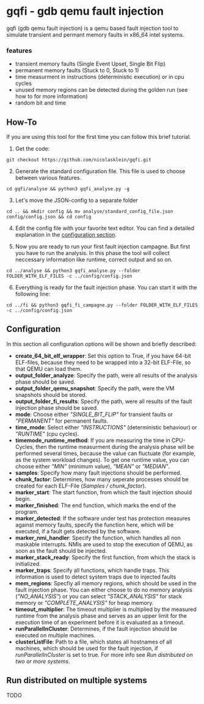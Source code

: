 # gqfi - gdb qemu fault injection
gqfi (gdb qemu fault injection) is a qemu based fault injection tool to simulate transient and permant memory faults in x86_64 intel systems.

### features
- transient memory faults (Single Event Upset, Single Bit Flip)
- permanent memory faults (Stuck to 0, Stuck to 1)
- time measurment in instructions (deterministic execution) or in cpu cycles
- unused memory regions can be detected during the golden run (see how to for more information)
- random bit and time 

## How-To
If you are using this tool for the first time you can follow this brief tutorial.

1) Get the code:
```
git checkout https://github.com/nicolasklein/gqfi.git
```

2) Generate the standard configuration file. This file is used to choose between various features.
```
cd gqfi/analyse && python3 gqfi_analyse.py -g
```

3) Let's move the JSON-config to a separate folder
```
cd .. && mkdir config && mv analyse/standard_config_file.json config/config.json && cd config
```

4) Edit the config file with your favorite text editor. You can find a detailed explanation in the [configuration section](##Configuration).

5) Now you are ready to run your first fault injection campagne. But first you have to run the analysis. In this phase the tool will collect neccessary information like runtime, correct output and so on. 
```
cd ../analyse && python3 gqfi_analyse.py --folder FOLDER_WITH_ELF_FILES -c ../config/config.json
```

6) Everything is ready for the fault injection phase. You can start it with the following line:
```
cd ../fi && python3 gqfi_fi_campagne.py --folder FOLDER_WITH_ELF_FILES -c ../config/config.json
```


## Configuration
In this section all configuration options will be shown and briefly described:
 - **create_64_bit_elf_wrapper**: Set this option to True, if you have 64-bit ELF-files, because they need to be wrapped into a 32-bit ELF-File, so that QEMU can load them. 
 - **output_folder_analyze**: Specify the path, were all results of the analysis phase should be saved.
 - **output_folder_qemu_snapshot**: Specify the path, were the VM snapshots should be stored.
 - **output_folder_fi_results**: Specify the path, were all results of the fault injection phase should be saved.
 - **mode**: Choose either *"SINGLE_BIT_FLIP"* for transient faults or *"PERMANENT"* for permanent faults.
 - **time_mode**: Select either *"INSTRUCTIONS"* (deterministic behaviour) or *"RUNTIME"* (cpu cycles).
 - **timemode_runtime_method**: If you are measuring the time in CPU-Cycles, then the runtime measurment during the analysis phase will be performed several times, because the value can fluctuate (for example, as the system workload changes). To get one runtime value, you can choose either *"MIN"* (minimum value), *"MEAN"* or *"MEDIAN"*.
 - **samples**: Specify how many fault injections should be performed.
 - **chunk_factor**: Determines, how many seperate processes should be created for each ELF-File (*Samples / chunk_factor*).
 - **marker_start**: The start function, from which the fault injection should begin.
 - **marker_finished**: The end function, which marks the end of the program.
 - **marker_detected**: If the software under test has protection measures against memory faults, specify the function here, which will be executed, if a fault gets detected by the software.
 -  **marker_nmi_handler**: Specify the function, which handles all non maskable interrupts. NMIs are used to stop the execution of QEMU, as soon as the fault should be injected.
 -  **marker_stack_ready**: Specify the first function, from which the stack is initialized. 
 -  **marker_traps**: Specify all functions, which handle traps. This information is used to detect system traps due to injected faults
 -  **mem_regions**: Specfiy all memory regions, which should be used in the fault injection phase. You can either choose to do no memory analysis (*"NO_ANALYSIS"*) or you can select *"STACK_ANALYSIS"* for stack memory or *"COMPLETE_ANALYSIS"* for heap memory.
 -  **timeout_multiplier**: The timeout multiplier is multiplied by the measured runtime from the analysis phase and serves as an upper limit for the execution time of an experiment before it is evaluated as a timeout.
 -  **runParallelInCluster**: Determines, if the fault injection should be executed on multiple machines.
 -  **clusterListFile**: Path to a file, which states all hostnames of all machines, which should be used for the fault injection, if *runParallelInCluster* is set to true. For more info see *Run distributed on two or more systems*.

## Run distributed on multiple systems
TODO
